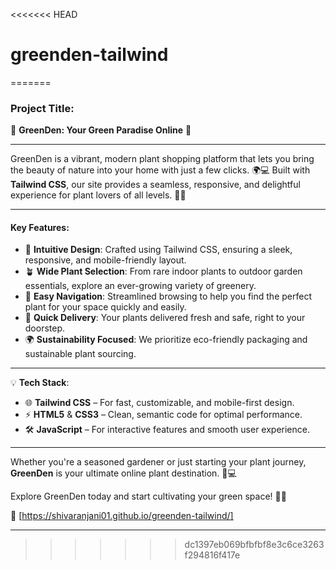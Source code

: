 <<<<<<< HEAD
# greenden-tailwind
=======


### Project Title:
🌿 **GreenDen: Your Green Paradise Online** 🌿

---

GreenDen is a vibrant, modern plant shopping platform that lets you bring the beauty of nature into your home with just a few clicks. 🌍💻 Built with **Tailwind CSS**, our site provides a seamless, responsive, and delightful experience for plant lovers of all levels. 🌿✨

---

#### Key Features:
- 🌟 **Intuitive Design**: Crafted using Tailwind CSS, ensuring a sleek, responsive, and mobile-friendly layout.
- 🪴 **Wide Plant Selection**: From rare indoor plants to outdoor garden essentials, explore an ever-growing variety of greenery.
- 💚 **Easy Navigation**: Streamlined browsing to help you find the perfect plant for your space quickly and easily.
- 🚚 **Quick Delivery**: Your plants delivered fresh and safe, right to your doorstep.
- 🌍 **Sustainability Focused**: We prioritize eco-friendly packaging and sustainable plant sourcing.

---

💡 **Tech Stack**:  
- 🌐 **Tailwind CSS** – For fast, customizable, and mobile-first design.
- ⚡ **HTML5** & **CSS3** – Clean, semantic code for optimal performance.
- 🛠️ **JavaScript** – For interactive features and smooth user experience.

---

Whether you're a seasoned gardener or just starting your plant journey, **GreenDen** is your ultimate online plant destination. 🌿💻

Explore GreenDen today and start cultivating your green space! 🌱✨

🔗 [https://shivaranjani01.github.io/greenden-tailwind/]

---

>>>>>>> dc1397eb069bfbfbf8e3c6ce3263f294816f417e
